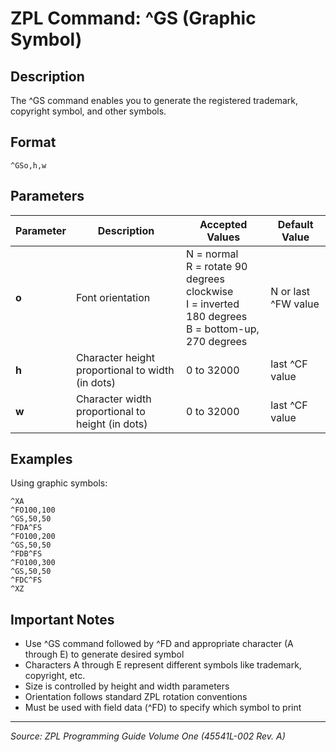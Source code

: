 # ZPL Command: ^GS (Graphic Symbol)

## Description
The ^GS command enables you to generate the registered trademark, copyright symbol, and other symbols.

## Format
```
^GSo,h,w
```

## Parameters
| Parameter | Description | Accepted Values | Default Value |
|-----------|-------------|----------------|---------------|
| **o** | Font orientation | N = normal<br>R = rotate 90 degrees clockwise<br>I = inverted 180 degrees<br>B = bottom-up, 270 degrees | N or last ^FW value |
| **h** | Character height proportional to width (in dots) | 0 to 32000 | last ^CF value |
| **w** | Character width proportional to height (in dots) | 0 to 32000 | last ^CF value |

## Examples
Using graphic symbols:
```zpl
^XA
^FO100,100
^GS,50,50
^FDA^FS
^FO100,200
^GS,50,50
^FDB^FS
^FO100,300
^GS,50,50
^FDC^FS
^XZ
```

## Important Notes
- Use ^GS command followed by ^FD and appropriate character (A through E) to generate desired symbol
- Characters A through E represent different symbols like trademark, copyright, etc.
- Size is controlled by height and width parameters
- Orientation follows standard ZPL rotation conventions
- Must be used with field data (^FD) to specify which symbol to print

---
*Source: ZPL Programming Guide Volume One (45541L-002 Rev. A)*